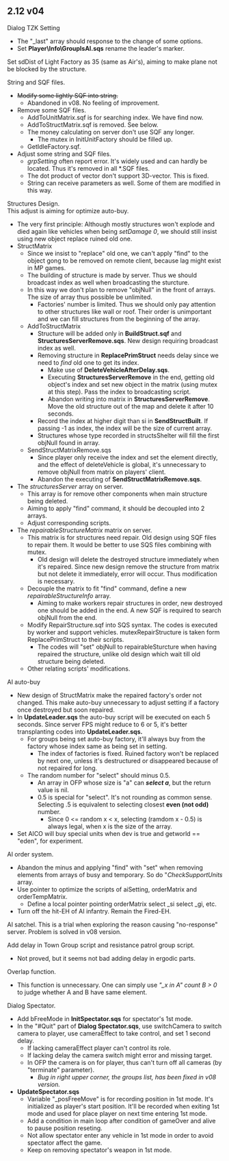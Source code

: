 ## 2.12 v04
Dialog TZK Setting
+ The "_last" array should response to the change of some options.
+ Set **Player\Info\GroupIsAI.sqs** rename the leader's marker.

Set sdDist of Light Factory as 35 (same as Air's), aiming to make plane not be blocked by the structure.

String and SQF files.
+ <s>Modify some lightly SQF into string.</s>
	+ Abandoned in v08. No feeling of improvement.
+ Remove some SQF files.
	+ AddToUnitMatrix.sqf is for searching index. We have find now.
	+ AddToStructMatrix.sqf is removed. See below.
	+ The money calculating on server don't use SQF any longer.
		+ The mutex in InitUnitFactory should be filled up.
	+ GetIdleFactory.sqf.
+ Adjust some string and SQF files.
	+ *grpSetting* often report error. It's widely used and can hardly be located. Thus it's removed in all *.SQF files.
	+ The dot product of vector don't support 3D-vector. This is fixed.
	+ String can receive parameters as well. Some of them are modified in this way.

Structures Design.  
This adjust is aiming for optimize auto-buy.
+ The very first principle: Although mostly structures won't explode and died again like vehicles when being *setDamage 0*, we should still insist using new object replace ruined old one.
+ StructMatrix
	+ Since we insist to "replace" old one, we can't apply "find" to the object gong to be removed on remote client, because lag might exist in MP games.
	+ The building of structure is made by server. Thus we should broadcast index as well when broadcasting the sturcture.
	+ In this way we don't plan to remove "objNull" in the front of arrays. The size of array thus possible be unlimited.
		+ Factories' number is limited. Thus we should only pay attention to other structures like wall or roof. Their order is unimportant and we can fill structures from the beginning of the array.
	+ AddToStructMatrix
		+ Structure will be added only in **BuildStruct.sqf** and **StructuresServerRemove.sqs**. New design requiring broadcast index as well.
		+ Removing structure in **ReplacePrimStruct** needs delay since we need to *find* old one to get its index.
			+ Make use of **DeleteVehicleAfterDelay.sqs**.
			+ Executing **StructuresServerRemove** in the end, getting old object's  index and set new object in the matrix (using mutex at this step). Pass the index to broadcasting script.
			+ Abandon writing into matrix in **StructuresServerRemove**. Move the old structure out of the map and delete it after 10 seconds.
		+ Record the index at higher digit than si in **SendStructBuilt**. If passing -1 as index, the index will be the size of current array.
		+ Structures whose type recorded in structsShelter will fill the first objNull found in array.
	+ SendStructMatrixRemove.sqs
		+ Since player only receive the index and set the element directly, and the effect of deleteVehicle is global, it's unnecessary to remove objNull from matrix on players' client.
		+ Abandon the executing of **SendStructMatrixRemove.sqs**.
+ The *structuresServer* array on server.
	+ This array is for remove other components when main structure being deleted.
	+ Aiming to apply "find" command, it should be decoupled into 2 arrays.
	+ Adjust corresponding scripts.
+ The *repairableStructureMatrix* matrix on server.
	+ This matrix is for structures need repair. Old design using SQF files to repair them. It would be better to use SQS files combining with mutex.
		+ Old design will delete the destroyed structure immediately when it's repaired. Since new design remove the structure from matrix but not delete it immediately, error will occur. Thus modification is necessary.
	+ Decouple the matrix to fit "find" command, define a new *repairableStructureInfo* array.
		+ Aiming to make workers repair structures in order, new destroyed one should be added in the end. A new SQF is required to search objNull from the end.
	+ Modify RepairStructure.sqf into SQS syntax. The codes is executed by worker and support vehicles. mutexRepairStructure is taken form ReplacePrimStruct to their scripts.
		+ The codes will "set" objNull to repairableSturcture when having repaired the structure, unlike old design which wait till old structure being deleted.
	+ Other relating scripts' modifications.
	
AI auto-buy
+ New design of StructMatrix make the repaired factory's order not changed. This make auto-buy unnecessary to adjust setting if a factory once destroyed but soon repaired.
+ In **UpdateLeader.sqs** the auto-buy script will be executed on each 5 seconds. Since server FPS might reduce to 6 or 5, it's better transplanting codes into **UpdateLeader.sqs.**
	+ For groups being set auto-buy factory, it'll always buy from the factory whose index same as being set in setting.
		+ The index of factories is fixed. Ruined factory won't be replaced by next one, unless it's destructured or disappeared because of not repaired for long.
	+ The random number for "select" should minus 0.5.
		+ An array in OFP whose size is "a" can ***select a***, but the return value is nil.
		+ 0.5 is special for "select". It's not rounding as common sense. Selecting .5 is equivalent to selecting closest **even (not odd)** number.
			+ Since 0 <= random x < x, selecting (ramdom x - 0.5) is always legal, when x is the size of the array.
+ Set AICO will buy special units when dev is true and getworld == "eden", for experiment.
	
AI order system.
+ Abandon the minus and applying "find" with "set" when removing elements from arrays of busy and temporary. So do "*CheckSupportUnits* array.
+ Use pointer to optimize the scripts of aiSetting, orderMatrix and orderTempMatrix. 
	+ Define a local pointer pointing orderMatrix select _si select _gi, etc.
+ Turn off the hit-EH of AI infantry. Remain the Fired-EH.

AI satchel. This is a trial when exploring the reason causing "no-response" server. Problem is solved in v08 version.

Add delay in Town Group script and resistance patrol group script.
+ Not proved, but it seems not bad adding delay in ergodic parts.

Overlap function.
+ This function is unnecessary. One can simply use *"_x in A" count B > 0* to judge whether A and B have same element.

Dialog Spectator.
+ Add bFreeMode in **InitSpectator.sqs** for spectator's 1st mode.
+ In the "#Quit" part of **Dialog Spectator.sqs**, use switchCamera to switch camera to player, use cameraEffect to take control, and set 1 second delay.
	+ If lacking cameraEffect player can't control its role.
	+ If lacking delay the camera switch might error and missing target.
	+ In OFP the camera is on for player, thus can't turn off all cameras (by "terminate" parameter).
		+ *Bug in right upper corner, the groups list, has been fixed in v08 version.*
+ **UpdateSpectator.sqs**
	+ Variable "_posFreeMove" is for recording position in 1st mode. It's initialized as player's start position. It'll be recorded when exiting 1st mode and used for place player on next time entering 1st mode.
	+ Add a condition in main loop after condition of gameOver and alive to pause position reseting.
	+ Not allow spectator enter any vehicle in 1st mode in order to avoid spectator affect the game.
	+ Keep on removing spectator's weapon in 1st mode.
